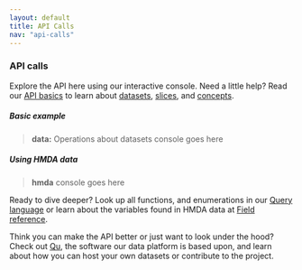 ```yaml
---
layout: default
title: API Calls
nav: "api-calls"
---
```


### API calls

Explore the API here using our interactive console. Need a little help? Read our [API basics]() to learn about [datasets](), [slices](), and [concepts](). 

##### Basic example

>**data:** Operations about datasets console goes here

##### Using HMDA data

> **hmda** console goes here

Ready to dive deeper? Look up all functions, and enumerations in our [Query language]() or 
learn about the variables found in HMDA data at [Field reference](). 

Think you can make the API better or just want to look under the hood? Check out [Qu](http://cfpg.github.io/qu), the software our data platform is based upon, and learn about how you can host your own datasets or contribute to the project.

